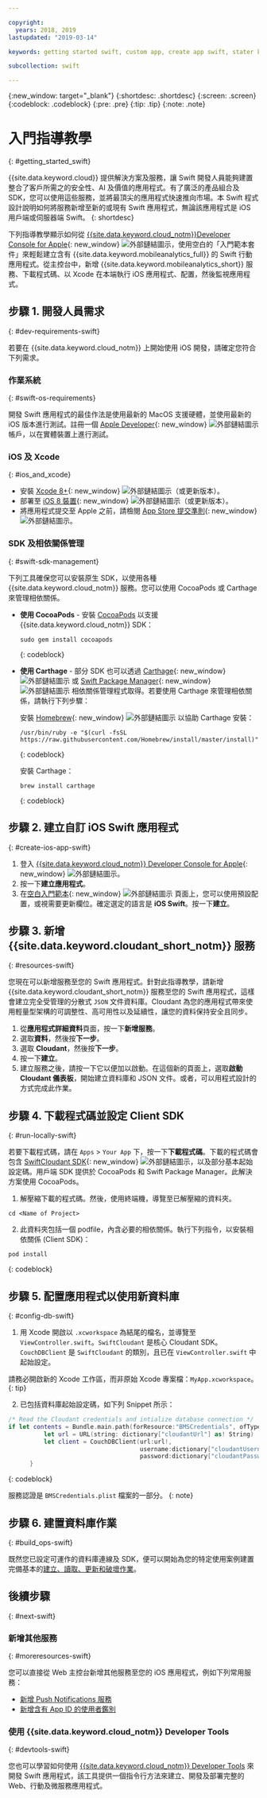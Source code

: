 ```yaml
---

copyright:
  years: 2018, 2019
lastupdated: "2019-03-14"

keywords: getting started swift, custom app, create app swift, stater kit swift, apple app swift, swift dependency, ios development

subcollection: swift

---
```


{:new_window: target="_blank"}
{:shortdesc: .shortdesc}
{:screen: .screen}
{:codeblock: .codeblock}
{:pre: .pre}
{:tip: .tip}
{:note: .note}

# 入門指導教學
{: #getting_started_swift}

{{site.data.keyword.cloud}} 提供解決方案及服務，讓 Swift 開發人員能夠建置整合了客戶所需之的安全性、AI 及價值的應用程式。有了廣泛的產品組合及 SDK，您可以使用這些服務，並將最頂尖的應用程式快速推向市場。本 Swift 程式設計說明如何將服務新增至新的或現有 Swift 應用程式，無論該應用程式是 iOS 用戶端或伺服器端 Swift。
{: shortdesc}

下列指導教學顯示如何從 [{{site.data.keyword.cloud_notm}}Developer Console for Apple](https://cloud.ibm.com/developer/appledevelopment/starter-kits){: new_window} ![外部鏈結圖示](../icons/launch-glyph.svg "外部鏈結圖示")，使用空白的「入門範本套件」來輕鬆建立含有 {{site.data.keyword.mobileanalytics_full}} 的 Swift 行動應用程式。從主控台中，新增 {{site.data.keyword.mobileanalytics_short}} 服務、下載程式碼、以 Xcode 在本端執行 iOS 應用程式、配置，然後監視應用程式。

## 步驟 1. 開發人員需求
{: #dev-requirements-swift}

若要在 {{site.data.keyword.cloud_notm}} 上開始使用 iOS 開發，請確定您符合下列需求。

### 作業系統
{: #swift-os-requirements}

開發 Swift 應用程式的最佳作法是使用最新的 MacOS 支援硬體，並使用最新的 iOS 版本進行測試。註冊一個 [Apple Developer](https://developer.apple.com/){: new_window} ![外部鏈結圖示](../icons/launch-glyph.svg "外部鏈結圖示") 帳戶，以在實體裝置上進行測試。

### iOS 及 Xcode
{: #ios_and_xcode}

- 安裝 [Xcode 8+](https://developer.apple.com/xcode/){: new_window} ![外部鏈結圖示](../icons/launch-glyph.svg "外部鏈結圖示")（或更新版本）。
- 部署至 [iOS 8 裝置](https://support.apple.com/downloads/ios){: new_window} ![外部鏈結圖示](../icons/launch-glyph.svg "外部鏈結圖示")（或更新版本）。
- 將應用程式提交至 Apple 之前，請檢閱 [App Store 提交準則](https://developer.apple.com/app-store/guidelines/){: new_window} ![外部鏈結圖示](../icons/launch-glyph.svg "外部鏈結圖示")。

### SDK 及相依關係管理
{: #swift-sdk-management}

下列工具確保您可以安裝原生 SDK，以使用各種 {{site.data.keyword.cloud_notm}} 服務。您可以使用 CocoaPods 或 Carthage 來管理相依關係。

* **使用 CocoaPods** - 安裝 [CocoaPods](https://cocoapods.org/) 以支援 {{site.data.keyword.cloud_notm}} SDK：
  ```
  sudo gem install cocoapods
  ```
  {: codeblock}

* **使用 Carthage** - 部分 SDK 也可以透過 [Carthage](https://github.com/Carthage/Carthage){: new_window} ![外部鏈結圖示](../icons/launch-glyph.svg "外部鏈結圖示") 或 [Swift Package Manager](https://swift.org/package-manager/){: new_window} ![外部鏈結圖示](../icons/launch-glyph.svg "外部鏈結圖示") 相依關係管理程式取得。若要使用 Carthage 來管理相依關係，請執行下列步驟：

  安裝 [Homebrew](https://brew.sh/){: new_window} ![外部鏈結圖示](../icons/launch-glyph.svg "外部鏈結圖示") 以協助 Carthage 安裝：
  ```
  /usr/bin/ruby -e "$(curl -fsSL https://raw.githubusercontent.com/Homebrew/install/master/install)"
  ```
  {: codeblock}

  安裝 Carthage：
  ```
  brew install carthage
  ```
  {: codeblock}

## 步驟 2. 建立自訂 iOS Swift 應用程式
{: #create-ios-app-swift}

1. 登入 [{{site.data.keyword.cloud_notm}} Developer Console for Apple](https://cloud.ibm.com/developer/appledevelopment/starter-kits){: new_window} ![外部鏈結圖示](../icons/launch-glyph.svg "外部鏈結圖示")。
2. 按一下**建立應用程式**。
3. 在[空白入門範本](https://cloud.ibm.com/developer/appledevelopment/create-app){: new_window} ![外部鏈結圖示](../icons/launch-glyph.svg "外部鏈結圖示") 頁面上，您可以使用預設配置，或視需要更新欄位。確定選定的語言是 **iOS Swift**。按一下**建立**。

## 步驟 3. 新增 {{site.data.keyword.cloudant_short_notm}} 服務
{: #resources-swift}

您現在可以新增服務至您的 Swift 應用程式。針對此指導教學，請新增 {{site.data.keyword.cloudant_short_notm}} 服務至您的 Swift 應用程式，這樣會建立完全受管理的分散式 `JSON` 文件資料庫。Cloudant 為您的應用程式帶來使用輕量型架構的可調整性、高可用性以及延續性，讓您的資料保持安全且同步。

1. 從**應用程式詳細資料**頁面，按一下**新增服務**。
2. 選取**資料**，然後按**下一步**。
3. 選取 **Cloudant**，然後按**下一步**。
4. 按一下**建立**。
5. 建立服務之後，請按一下它以便加以啟動。在這個新的頁面上，選取**啟動 Cloudant 儀表板**，開始建立資料庫和 JSON 文件。或者，可以用程式設計的方式完成此作業。

## 步驟 4. 下載程式碼並設定 Client SDK
{: #run-locally-swift}

若要下載程式碼，請在 `Apps` > `Your App` 下，按一下**下載程式碼**。下載的程式碼會包含 [SwiftCloudant SDK](https://github.com/cloudant/swift-cloudant){: new_window} ![外部鏈結圖示](../icons/launch-glyph.svg "外部鏈結圖示")，以及部分基本起始設定碼。用戶端 SDK 提供於 CocoaPods 和 Swift Package Manager。此解決方案使用 CocoaPods。

1. 解壓縮下載的程式碼。然後，使用終端機，導覽至已解壓縮的資料夾。
  ```
  cd <Name of Project>
  ```

2. 此資料夾包括一個 podfile，內含必要的相依關係。執行下列指令，以安裝相依關係 (Client SDK)：
  ```
  pod install
  ```
  {: codeblock}

## 步驟 5. 配置應用程式以使用新資料庫
{: #config-db-swift}

1. 用 Xcode 開啟以 `.xcworkspace` 為結尾的檔名，並導覽至 `ViewController.swift`。`SwiftCloudant` 是核心 Cloudant SDK。`CouchDBClient` 是 `SwiftCloudant` 的類別，且已在 `ViewController.swift` 中起始設定。

  請務必開啟新的 Xcode 工作區，而非原始 Xcode 專案檔：`MyApp.xcworkspace`。
  {: tip}

2. 已包括資料庫起始設定碼，如下列 Snippet 所示：
  ```swift
  /* Read the Cloudant credentials and intialize database connection */
  if let contents = Bundle.main.path(forResource:"BMSCredentials", ofType: "plist"), let dictionary = NSDictionary(contentsOfFile: contents) {
            let url = URL(string: dictionary["cloudantUrl"] as! String)
            let client = CouchDBClient(url:url!,
                                       username:dictionary["cloudantUsername"] as? String,
                                       password:dictionary["cloudantPassword"] as? String)
        }
  ```
  {: codeblock}

  服務認證是 `BMSCredentials.plist` 檔案的一部分。
  {: note}

## 步驟 6. 建置資料庫作業
{: #build_ops-swift}

既然您已設定可運作的資料庫連線及 SDK，便可以開始為您的特定使用案例建置完備基本的[建立、讀取、更新和破壞作業](/docs/swift/data?topic=swift-cloudant#cloudant)。

## 後續步驟
{: #next-swift}

### 新增其他服務
{: #moreresources-swift}

您可以直接從 Web 主控台新增其他服務至您的 iOS 應用程式，例如下列常用服務：

* [新增 Push Notifications 服務](/docs/services/mobilepush?topic=mobile-pushnotification-gettingstartedtemplate#gettingstartedtemplate)
* [新增含有 App ID 的使用者鑑別](/docs/services/appid?topic=appid-getting-started#getting-started)

### 使用 {{site.data.keyword.cloud_notm}} Developer Tools
{: #devtools-swift}

您也可以學習如何使用 [{{site.data.keyword.cloud_notm}} Developer Tools](/docs/cli?topic=cloud-cli-ibmcloud-cli#ibmcloud-cli) 來開發 Swift 應用程式，該工具提供一個指令行方法來建立、開發及部署完整的 Web、行動及微服務應用程式。
